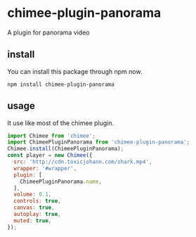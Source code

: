 # chimee-plugin-panorama
A plugin for panorama video

## install

You can install this package through npm now.

```
npm install chimee-plugin-panorama
```

## usage

It use like most of the chimee plugin.

```javascript
import Chimee from 'chimee';
import ChimeePluginPanorama from 'chimee-plugin-panorama';
Chimee.install(ChimeePluginPanorama);
const player = new Chimee({
  src: 'http://cdn.toxicjohann.com/shark.mp4',
  wrapper: '#wrapper',
  plugin: [
    ChimeePluginPanorama.name,
  ],
  volume: 0.1,
  controls: true,
  canvas: true,
  autoplay: true,
  muted: true,
});
```

